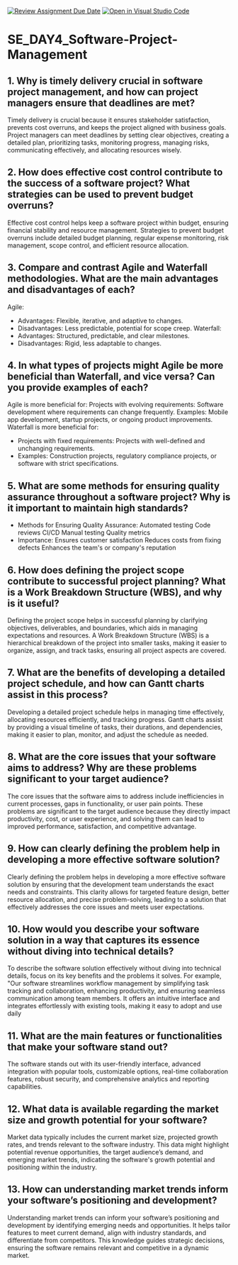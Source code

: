 [![Review Assignment Due Date](https://classroom.github.com/assets/deadline-readme-button-22041afd0340ce965d47ae6ef1cefeee28c7c493a6346c4f15d667ab976d596c.svg)](https://classroom.github.com/a/9pw6JKcu)
[![Open in Visual Studio Code](https://classroom.github.com/assets/open-in-vscode-2e0aaae1b6195c2367325f4f02e2d04e9abb55f0b24a779b69b11b9e10269abc.svg)](https://classroom.github.com/online_ide?assignment_repo_id=15715883&assignment_repo_type=AssignmentRepo)
# SE_DAY4_Software-Project-Management
## 1. Why is timely delivery crucial in software project management, and how can project managers ensure that deadlines are met?
Timely delivery is crucial because it ensures stakeholder satisfaction, prevents cost overruns, and keeps the project aligned with business goals. Project managers can meet deadlines by setting clear objectives, creating a detailed plan, prioritizing tasks, monitoring progress, managing risks, communicating effectively, and allocating resources wisely.

## 2. How does effective cost control contribute to the success of a software project? What strategies can be used to prevent budget overruns?
Effective cost control helps keep a software project within budget, ensuring financial stability and resource management. Strategies to prevent budget overruns include detailed budget planning, regular expense monitoring, risk management, scope control, and efficient resource allocation.

## 3. Compare and contrast Agile and Waterfall methodologies. What are the main advantages and disadvantages of each?
Agile:
-  Advantages: Flexible, iterative, and adaptive to changes.
-  Disadvantages: Less predictable, potential for scope creep.
Waterfall:
-  Advantages: Structured, predictable, and clear milestones.
-  Disadvantages: Rigid, less adaptable to changes.

## 4. In what types of projects might Agile be more beneficial than Waterfall, and vice versa? Can you provide examples of each?
Agile is more beneficial for:
  Projects with evolving requirements: Software development where requirements can change frequently.
  Examples: Mobile app development, startup projects, or ongoing product improvements.
Waterfall is more beneficial for:
-  Projects with fixed requirements: Projects with well-defined and unchanging requirements.
-  Examples: Construction projects, regulatory compliance projects, or software with strict specifications.
  
## 5. What are some methods for ensuring quality assurance throughout a software project? Why is it important to maintain high standards?
- Methods for Ensuring Quality Assurance:
Automated testing
Code reviews
CI/CD
Manual testing
Quality metrics
- Importance:
Ensures customer satisfaction
Reduces costs from fixing defects
Enhances the team's or company's reputation

## 6. How does defining the project scope contribute to successful project planning? What is a Work Breakdown Structure (WBS), and why is it useful?
Defining the project scope helps in successful planning by clarifying objectives, deliverables, and boundaries, which aids in managing expectations and resources. A Work Breakdown Structure (WBS) is a hierarchical breakdown of the project into smaller tasks, making it easier to organize, assign, and track tasks, ensuring all project aspects are covered.

## 7. What are the benefits of developing a detailed project schedule, and how can Gantt charts assist in this process?
Developing a detailed project schedule helps in managing time effectively, allocating resources efficiently, and tracking progress. Gantt charts assist by providing a visual timeline of tasks, their durations, and dependencies, making it easier to plan, monitor, and adjust the schedule as needed.

## 8. What are the core issues that your software aims to address? Why are these problems significant to your target audience?
The core issues that the software aims to address include inefficiencies in current processes, gaps in functionality, or user pain points. These problems are significant to the target audience because they directly impact productivity, cost, or user experience, and solving them can lead to improved performance, satisfaction, and competitive advantage.

## 9. How can clearly defining the problem help in developing a more effective software solution?
Clearly defining the problem helps in developing a more effective software solution by ensuring that the development team understands the exact needs and constraints. This clarity allows for targeted feature design, better resource allocation, and precise problem-solving, leading to a solution that effectively addresses the core issues and meets user expectations.

## 10. How would you describe your software solution in a way that captures its essence without diving into technical details?
To describe the software solution effectively without diving into technical details, focus on its key benefits and the problems it solves. For example, "Our software streamlines workflow management by simplifying task tracking and collaboration, enhancing productivity, and ensuring seamless communication among team members. It offers an intuitive interface and integrates effortlessly with existing tools, making it easy to adopt and use daily

## 11. What are the main features or functionalities that make your software stand out?
The software stands out with its user-friendly interface, advanced integration with popular tools, customizable options, real-time collaboration features, robust security, and comprehensive analytics and reporting capabilities.

## 12. What data is available regarding the market size and growth potential for your software?
Market data typically includes the current market size, projected growth rates, and trends relevant to the software industry. This data might highlight potential revenue opportunities, the target audience’s demand, and emerging market trends, indicating the software's growth potential and positioning within the industry.

## 13. How can understanding market trends inform your software’s positioning and development?
Understanding market trends can inform your software’s positioning and development by identifying emerging needs and opportunities. It helps tailor features to meet current demand, align with industry standards, and differentiate from competitors. This knowledge guides strategic decisions, ensuring the software remains relevant and competitive in a dynamic market.
